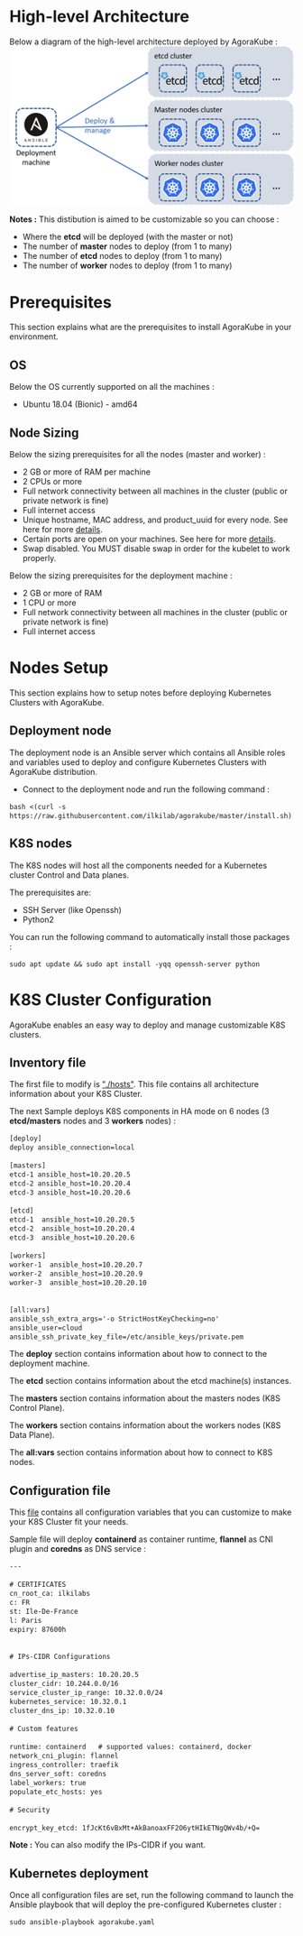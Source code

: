 # High-level Architecture

Below a diagram of the high-level architecture deployed by AgoraKube :
![Architecture](../images/AgoraKube_diagram.png)

**Notes :** This distibution is aimed to be customizable so you can choose : 
 - Where the **etcd** will be deployed (with the master or not) 
 - The number of **master** nodes to deploy (from 1 to many)
 - The number of **etcd** nodes to deploy (from 1 to many)
 - The number of **worker** nodes to deploy (from 1 to many)
 
 # Prerequisites

This section explains what are the prerequisites to install AgoraKube in your environment.

## OS

Below the OS currently supported on all the machines :
  - Ubuntu 18.04 (Bionic) - amd64
  
## Node Sizing

Below the sizing prerequisites for all the nodes (master and worker) :
- 2 GB or more of RAM per machine
- 2 CPUs or more
- Full network connectivity between all machines in the cluster (public or private network is fine)
- Full internet access
- Unique hostname, MAC address, and product_uuid for every node. See here for more [details](https://kubernetes.io/docs/setup/production-environment/tools/kubeadm/install-kubeadm/#verify-the-mac-address-and-product-uuid-are-unique-for-every-node).
- Certain ports are open on your machines. See here for more [details](https://kubernetes.io/docs/setup/production-environment/tools/kubeadm/install-kubeadm/#check-required-ports).
- Swap disabled. You MUST disable swap in order for the kubelet to work properly.

Below the sizing prerequisites for the deployment machine :
- 2 GB or more of RAM
- 1 CPU or more
- Full network connectivity between all machines in the cluster (public or private network is fine)
- Full internet access

# Nodes Setup

This section explains how to setup notes before deploying Kubernetes Clusters with AgoraKube.

## Deployment node

The deployment node is an Ansible server which contains all Ansible roles and variables used to deploy and configure Kubernetes Clusters with AgoraKube distribution.

- Connect to the deployment node and run the following command :
```
bash <(curl -s https://raw.githubusercontent.com/ilkilab/agorakube/master/install.sh)
```


## K8S nodes

The K8S nodes will host all the components needed for a Kubernetes cluster Control and Data planes.

The prerequisites are:
- SSH Server (like Openssh)
- Python2

You can run the following command to automatically install those packages :
```
sudo apt update && sudo apt install -yqq openssh-server python
```

# K8S Cluster Configuration

AgoraKube enables an easy way to deploy and manage customizable K8S clusters.

## Inventory file

The first file to modify is ["./hosts"](../hosts). This file contains all architecture information about your K8S Cluster.

The next Sample deploys K8S components in HA mode on 6 nodes (3 **etcd/masters** nodes and 3 **workers** nodes) :

```
[deploy]
deploy ansible_connection=local

[masters]
etcd-1 ansible_host=10.20.20.5
etcd-2 ansible_host=10.20.20.4
etcd-3 ansible_host=10.20.20.6

[etcd]
etcd-1  ansible_host=10.20.20.5
etcd-2  ansible_host=10.20.20.4
etcd-3  ansible_host=10.20.20.6

[workers]
worker-1  ansible_host=10.20.20.7
worker-2  ansible_host=10.20.20.9
worker-3  ansible_host=10.20.20.10


[all:vars]
ansible_ssh_extra_args='-o StrictHostKeyChecking=no'
ansible_user=cloud
ansible_ssh_private_key_file=/etc/ansible_keys/private.pem
```

The **deploy** section contains information about how to connect to the deployment machine.

The **etcd** section contains information about the etcd machine(s) instances.

The **masters** section contains information about the masters nodes (K8S Control Plane).

The **workers** section contains information about the workers nodes (K8S Data Plane).

The **all:vars** section contains information about how to connect to K8S nodes.


## Configuration file

This [file](../group_vars/all.yaml) contains all configuration variables that you can customize to make your K8S Cluster fit your needs.

Sample file will deploy **containerd** as container runtime, **flannel** as CNI plugin and **coredns** as DNS service : 

```
---

# CERTIFICATES
cn_root_ca: ilkilabs
c: FR
st: Ile-De-France
l: Paris
expiry: 87600h


# IPs-CIDR Configurations
 
advertise_ip_masters: 10.20.20.5
cluster_cidr: 10.244.0.0/16
service_cluster_ip_range: 10.32.0.0/24
kubernetes_service: 10.32.0.1
cluster_dns_ip: 10.32.0.10

# Custom features

runtime: containerd   # supported values: containerd, docker
network_cni_plugin: flannel
ingress_controller: traefik
dns_server_soft: coredns
label_workers: true
populate_etc_hosts: yes

# Security

encrypt_key_etcd: 1fJcKt6vBxMt+AkBanoaxFF2O6ytHIkETNgQWv4b/+Q=
```

**Note :** You can also modify the IPs-CIDR if you want.

## Kubernetes deployment

Once all configuration files are set, run the following command to launch the Ansible playbook that will deploy the pre-configured Kubernetes cluster :

```
sudo ansible-playbook agorakube.yaml
```
